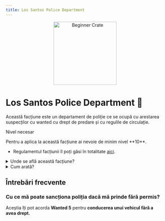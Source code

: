 ```yaml
---
title: Los Santos Police Department
---
```


<p align="center">
    <img width="200" src="https://i.imgur.com/vtsWPO6.png" alt="Beginner Crate">
</p>

# Los Santos Police Department 👮 
Această facțiune este un departament de poliție ce se ocupă cu arestarea suspecților cu wanted cu drept de predare și cu regulile de circulație.


<div class="warning-container">
    <p class="title">Nivel necesar</p>
    <p class="description">Pentru a aplica la această facțiune ai nevoie de minim nivel **10**.</p>
</div>

- Regulamentul facțiunii îl poți găsi în totalitate [aici](https://ragepanel.b-hood.ro/rules/view/regulament-departamente "Link regulament LSPD").

<details class="details custom-block">
    <summary>Unde se află această facțiune?</summary>
    <p>![Locație LSPD](https://i.imgur.com/Q2k74mD.png "Locație LSPD")</p>
</details>

<details class="details custom-block">
    <summary>Cum arată?</summary>
    <p>![HQ LSPD](https://i.imgur.com/LhjHJK4.png "HQ LSPD")</p>
</details>


## Întrebări frecvente

### Cu ce mă poate sancționa poliția dacă mă prinde fără permis?
Aceștia îți pot acorda **Wanted 5** pentru **conducerea unui vehicul fără a avea drept.**
